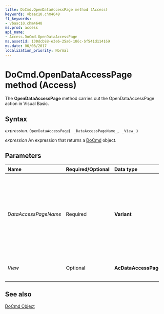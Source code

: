 ```yaml
---
title: DoCmd.OpenDataAccessPage method (Access)
keywords: vbaac10.chm4648
f1_keywords:
- vbaac10.chm4648
ms.prod: access
api_name:
- Access.DoCmd.OpenDataAccessPage
ms.assetid: 130dcb88-e3e6-25a6-186c-bf541d114169
ms.date: 06/08/2017
localization_priority: Normal
---
```



# DoCmd.OpenDataAccessPage method (Access)

The  **OpenDataAccessPage** method carries out the OpenDataAccessPage action in Visual Basic.


## Syntax

_expression_. `OpenDataAccessPage`( ` _DataAccessPageName_`, ` _View_` )

_expression_ An expression that returns a [DoCmd](Access.DoCmd.md) object.


## Parameters



|Name|Required/Optional|Data type|Description|
|:-----|:-----|:-----|:-----|
| _DataAccessPageName_|Required|**Variant**|A string expression that's the valid name of a data access page in the current database. If you execute Visual Basic code containing the  **OpenDataAccessPage** method in a library database, Microsoft Access looks for the form with this name, first in the library database, then in the current database.|
| _View_|Optional|**AcDataAccessPageView**|The view in which to open the data access page. In Access, this must be set to  **acDataAccessPageBrowse**.|

## See also


[DoCmd Object](Access.DoCmd.md)

